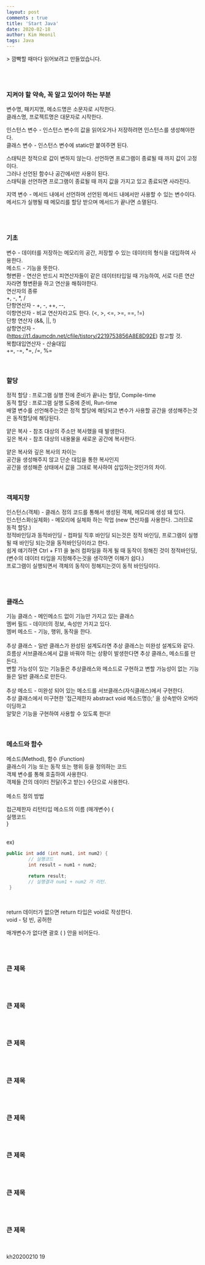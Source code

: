 ```yaml
---
layout: post
comments : true
title: 'Start Java'
date: 2020-02-18
author: Kim Heonil
tags: Java
---
```

<p></p>
> 깜빡할 때마다 읽어보려고 만들었습니다. <br>
<p></p><br>
<br>

### 지켜야 할 약속, 꼭 알고 있어야 하는 부분
변수명, 패키지명, 메소드명은 소문자로 시작한다.<br>
클래스명, 프로젝트명은 대문자로 시작한다.<br>

인스턴스 변수 - 인스턴스 변수의 값을 읽어오거나 저장하려면 인스턴스를 생성해야한다. <br>
클래스 변수 - 인스턴스 변수에 static만 붙여주면 된다.

스태틱은 정적으로 값이 변하지 않는다. 선언하면 프로그램이 종료될 때 까지 값이 고정이다. <br>
그러나 선언된 함수나 공간에서만 사용이 된다. <br>
스태틱을 선언하면 프로그램이 종료될 때 까지 값을 가지고 있고 종료되면 사라진다. <br>

지역 변수 - 메서드 내에서 선언하며 선언된 메서드 내에서만 사용할 수 있는 변수이다.<br>
메서드가 실행될 때 메모리를 할당 받으며 메서드가 끝나면 소멸된다.<br>

<br><br>
### 기초 <br>
변수 - 데이터를 저장하는 메모리의 공간, 저장할 수 있는 데이터의 형식을 대입하여 사용한다. <br>
메소드 - 기능을 뜻한다. <br>
형변환 - 연산은 반드시 피연산자들이 같은 데이터타입일 때 가능하여, 서로 다른 연산자라면 형변환을 하고 연산을 해줘야한다. <br>
연산자의 종류 <br>
+, -, *, / <br>
단항연산자 - +, -, ++, --, <br>
이항연산자 - 비교 연산자라고도 한다. (<, >, <=, >=, ==, !=) <br>
            단항 연산자 (&&, ||, !) <br>
삼항연산자 - <br>
(https://t1.daumcdn.net/cfile/tistory/2219753856A8E8D92E) 참고할 것. <br>
복합대입연산자 - 산술대입 <br>
+=, -=, *=, /=, %= <br>
<br><br>

### 할당 <br>
정적 할당 : 프로그램 실행 전에 준비가 끝나는 할당, Compile-time <br>
동적 할당 : 프로그램 실행 도중에 준비, Run-time <br>
배열 변수를 선언해주는것은 정적 할당에 해당되고 변수가 사용할 공간을 생성해주는것은 동적할당에 해당된다. <br>

얕은 복사 - 참조 대상의 주소만 복사했을 때 발생한다. <br>
깊은 복사 - 참조 대상의 내용물을 새로운 공간에 복사한다. <br>

얕은 복사와 깊은 복사의 차이는 <br>
공간을 생성해주지 않고 단순 대입을 통한 복사인지 <br>
공간을 생성해준 상태에서 값을 그대로 복사하여 삽입하는것인가의 차이. <br>
<br><br>

### 객체지향 <br>
인스턴스(객체) - 클래스 정의 코드를 통해서 생성된 객체, 메모리에 생성 돼 있다. <br>
인스턴스화(실체화) - 메모리에 실체화 하는 작업 (new 연산자를 사용한다. 그러므로 동적 할당.) <br>
정적바인딩과 동적바인딩 - 컴파일 직후 바인딩 되는것은 정적 바인딩, 프로그램이 실행될 때 바인딩 되는것을 동적바인딩이라고 한다.<br>
쉽게 얘기하면 Ctrl + F11 을 눌러 컴파일을 하게 될 때 동작이 정해진 것이 정적바인딩, <br>
(변수의 데이터 타입을 지정해주는것을 생각하면 이해가 쉽다.)<br>
프로그램이 실행되면서 객체의 동작이 정해지는것이 동적 바인딩이다.<br>

<br><br>
### 클래스 <br>
기능 클래스 - 메인메소드 없이 기능만 가지고 있는 클래스 <br>
멤버 필드 - 데이터의 정보, 속성만 가지고 있다. <br>
멤버 메소드 - 기능, 행위, 동작을 한다. <br>
<br>
추상 클래스 - 일반 클래스가 완성된 설계도라면 추상 클래스는 미완성 설계도와 같다.<br>
흐름상 서브클래스에서 값을 바꿔야 하는 상황이 발생한다면 추상 클래스, 메소드를 만든다.<br>
변할 가능성이 있는 기능들은 추상클래스와 메소드로 구현하고 변할 가능성이 없는 기능들은 일반 클래스로 만든다.<br>
<br>
추상 메소드 - 미완성 되어 있는 메소드를 서브클래스(자식클래스)에서 구현한다. <br>
추상 클래스에서 미구현한 '접근제한자 abstract void 메소드명();' 을 상속받아 오버라이딩하고<br>
알맞은 기능을 구현하여 사용할 수 있도록 한다!<br>
<br><br>

### 메소드와 함수 <br>
메소드(Method), 함수 (Function) <br>
클래스이 기능 또는 동작 또는 행위 등을 정의하는 코드 <br>
객체 변수를 통해 호출하여 사용한다. <br>
객체들 간의 데이터 전달(주고 받는) 수단으로 사용한다. <br>
<br>
메소드 정의 방법 <br>

접근제한자 리턴타입 메소드의 이름 (매개변수) { <br>
 			실행코드 <br>
 } <br>
<br>

ex)
```java
public int add (int num1, int num2) {
 		// 실행코드
        int result = num1 + num2;
                                     
        return result;
        // 실행결과 num1 + num2 가 리턴.
 }
```
<br>

return 데이터가 없으면 return 타입은 void로 작성한다. <br>
void - 텅 빈, 공허한 <br>

매개변수가 없다면 괄호 ( ) 안을 비어둔다. <br>

<br><br>
### 큰 제목 <br>

<br><br>
### 큰 제목 <br>

<br><br>
### 큰 제목 <br>

<br><br>
### 큰 제목 <br>

<br><br>
### 큰 제목 <br>

<br><br>
### 큰 제목 <br>

<br><br>
### 큰 제목 <br>

<br><br>
### 큰 제목 <br>

<br><br>
kh20200210
19